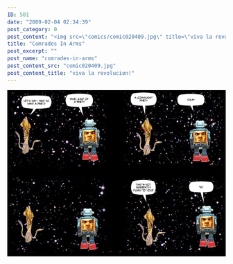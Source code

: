 ```yaml
---
ID: 581
date: "2009-02-04 02:34:39"
post_category: 0
post_content: "<img src=\"comics/comic020409.jpg\" title=\"viva la revolucion!\" />"
title: "Comrades In Arms"
post_excerpt: ""
post_name: "comrades-in-arms"
post_content_src: "comic020409.jpg"
post_content_title: "viva la revolucion!"
---
```



[![viva la revolucion!](/comics-hi-res/comic020409.jpg)](/comics-hi-res/comic020409.jpg "viva la revolucion!")
